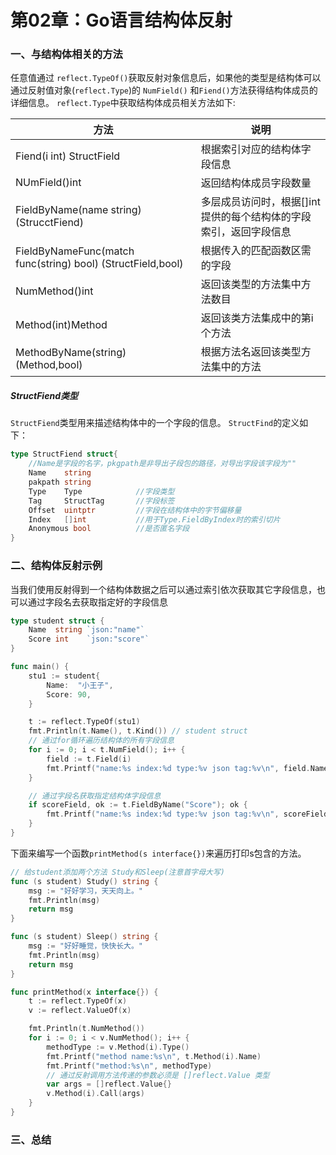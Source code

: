# 第02章：Go语言结构体反射

### 一、与结构体相关的方法

任意值通过 `reflect.TypeOf()`获取反射对象信息后，如果他的类型是结构体可以通过反射值对象(`reflect.Type`)的 `NumField()` 和`Fiend()`方法获得结构体成员的详细信息。
`reflect.Type`中获取结构体成员相关方法如下:

|方法|说明|
|---|---|
|Fiend(i int) StructField|根据索引对应的结构体字段信息|
|NUmField()int|返回结构体成员字段数量|
|FieldByName(name string)(StrucctFiend)|多层成员访问时，根据[]int提供的每个结构体的字段索引，返回字段信息|
|FieldByNameFunc(match func(string) bool) (StructField,bool)|根据传入的匹配函数区需的字段|
|NumMethod()int|返回该类型的方法集中方法数目|
|Method(int)Method|返回该类方法集成中的第i个方法|
|MethodByName(string)(Method,bool)|根据方法名返回该类型方法集中的方法|

##### StructFiend类型

`StructFiend`类型用来描述结构体中的一个字段的信息。
`StructFind`的定义如下：

```go
type StructFiend struct{
    //Name是字段的名字，pkgpath是非导出子段包的路径，对导出字段该字段为""
    Name    string
    pakpath string
    Type    Type            //字段类型
    Tag     StructTag       //字段标签
    Offset  uintptr         //字段在结构体中的字节偏移量
    Index   []int           //用于Type.FieldByIndex时的索引切片
    Anonymous bool          //是否匿名字段
}
```

### 二、结构体反射示例

当我们使用反射得到一个结构体数据之后可以通过索引依次获取其它字段信息，也可以通过字段名去获取指定好的字段信息

```go
type student struct {
	Name  string `json:"name"`
	Score int    `json:"score"`
}

func main() {
	stu1 := student{
		Name:  "小王子",
		Score: 90,
	}

	t := reflect.TypeOf(stu1)
	fmt.Println(t.Name(), t.Kind()) // student struct
	// 通过for循环遍历结构体的所有字段信息
	for i := 0; i < t.NumField(); i++ {
		field := t.Field(i)
		fmt.Printf("name:%s index:%d type:%v json tag:%v\n", field.Name, field.Index, field.Type, field.Tag.Get("json"))
	}

	// 通过字段名获取指定结构体字段信息
	if scoreField, ok := t.FieldByName("Score"); ok {
		fmt.Printf("name:%s index:%d type:%v json tag:%v\n", scoreField.Name, scoreField.Index, scoreField.Type, scoreField.Tag.Get("json"))
	}
}
```

下面来编写一个函数`printMethod(s interface{})`来遍历打印s包含的方法。

```go
// 给student添加两个方法 Study和Sleep(注意首字母大写)
func (s student) Study() string {
	msg := "好好学习，天天向上。"
	fmt.Println(msg)
	return msg
}

func (s student) Sleep() string {
	msg := "好好睡觉，快快长大。"
	fmt.Println(msg)
	return msg
}

func printMethod(x interface{}) {
	t := reflect.TypeOf(x)
	v := reflect.ValueOf(x)

	fmt.Println(t.NumMethod())
	for i := 0; i < v.NumMethod(); i++ {
		methodType := v.Method(i).Type()
		fmt.Printf("method name:%s\n", t.Method(i).Name)
		fmt.Printf("method:%s\n", methodType)
		// 通过反射调用方法传递的参数必须是 []reflect.Value 类型
		var args = []reflect.Value{}
		v.Method(i).Call(args)
	}
}
```

### 三、总结